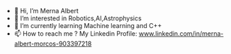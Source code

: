 - 👋 Hi, I’m Merna Albert 
- 👀 I’m interested in Robotics,AI,Astrophysics
- 🌱 I’m currently learning Machine learning and C++
- 📫 How to reach me ?
       My Linkedin Profile:
       www.linkedin.com/in/merna-albert-morcos-903397218

<!---
mernaalbert03/mernaalbert03 is a ✨ special ✨ repository because its `README.md` (this file) appears on your GitHub profile.
You can click the Preview link to take a look at your changes.
--->
